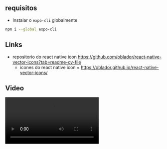 ## requisitos

- Instalar o `expo-cli` globalmente
```bash
npm i --global expo-cli
```

## Links

- repositorio do react native icon https://github.com/oblador/react-native-vector-icons?tab=readme-ov-file
   - icones do react native icon = https://oblador.github.io/react-native-vector-icons/

## Video

<video src="./prints/video.mp4" controls>
  Seu navegador não suporta a tag de vídeo.
</video>